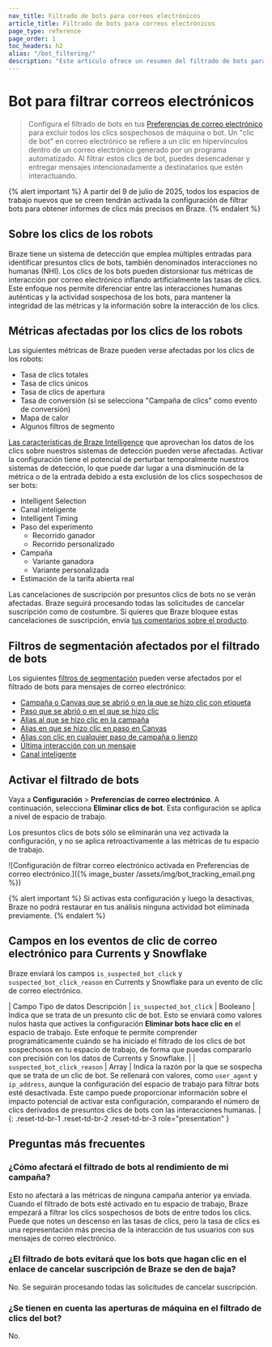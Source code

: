 ```yaml
---
nav_title: Filtrado de bots para correos electrónicos
article_title: Filtrado de bots para correos electrónicos
page_type: reference
page_order: 1
toc_headers: h2
alias: "/bot_filtering/"
description: "Este artículo ofrece un resumen del filtrado de bots para el correo electrónico."
---
```


# Bot para filtrar correos electrónicos

> Configura el filtrado de bots en tus [Preferencias de correo electrónico]({{site.baseurl}}/user_guide/administrative/app_settings/email_settings) para excluir todos los clics sospechosos de máquina o bot. Un "clic de bot" en correo electrónico se refiere a un clic en hipervínculos dentro de un correo electrónico generado por un programa automatizado. Al filtrar estos clics de bot, puedes desencadenar y entregar mensajes intencionadamente a destinatarios que estén interactuando.

{% alert important %}
A partir del 9 de julio de 2025, todos los espacios de trabajo nuevos que se creen tendrán activada la configuración de filtrar bots para obtener informes de clics más precisos en Braze.
{% endalert %}

## Sobre los clics de los robots

Braze tiene un sistema de detección que emplea múltiples entradas para identificar presuntos clics de bots, también denominados interacciones no humanas (NHI). Los clics de los bots pueden distorsionar tus métricas de interacción por correo electrónico inflando artificialmente las tasas de clics. Este enfoque nos permite diferenciar entre las interacciones humanas auténticas y la actividad sospechosa de los bots, para mantener la integridad de las métricas y la información sobre la interacción de los clics.

## Métricas afectadas por los clics de los robots

Las siguientes métricas de Braze pueden verse afectadas por los clics de los robots:

- Tasa de clics totales
- Tasa de clics únicos
- Tasa de clics de apertura
- Tasa de conversión (si se selecciona "Campaña de clics" como evento de conversión)
- Mapa de calor
- Algunos filtros de segmento

[Las características de Braze Intelligence]({{site.baseurl}}/user_guide/brazeai/intelligence) que aprovechan los datos de los clics sobre nuestros sistemas de detección pueden verse afectadas. Activar la configuración tiene el potencial de perturbar temporalmente nuestros sistemas de detección, lo que puede dar lugar a una disminución de la métrica o de la entrada debido a esta exclusión de los clics sospechosos de ser bots:

- Intelligent Selection
- Canal inteligente
- Intelligent Timing
- Paso del experimento
    - Recorrido ganador
    - Recorrido personalizado
- Campaña
    - Variante ganadora
    - Variante personalizada
- Estimación de la tarifa abierta real

Las cancelaciones de suscripción por presuntos clics de bots no se verán afectadas. Braze seguirá procesando todas las solicitudes de cancelar suscripción como de costumbre. Si quieres que Braze bloquee estas cancelaciones de suscripción, envía [tus comentarios sobre el producto]({{site.baseurl}}/user_guide/administrative/access_braze/portal).

## Filtros de segmentación afectados por el filtrado de bots

Los siguientes [filtros de segmentación]({{site.baseurl}}/user_guide/engagement_tools/segments/segmentation_filters) pueden verse afectados por el filtrado de bots para mensajes de correo electrónico:

- [Campaña o Canvas que se abrió o en la que se hizo clic con etiqueta]({{site.baseurl}}/user_guide/engagement_tools/segments/segmentation_filters#clicked-opened-campaign-or-canvas-with-tag)
- [Paso que se abrió o en el que se hizo clic]({{site.baseurl}}/user_guide/engagement_tools/segments/segmentation_filters#clicked-opened-step)
- [Alias al que se hizo clic en la campaña]({{site.baseurl}}/user_guide/engagement_tools/segments/segmentation_filters#clicked-alias-in-campaign)
- [Alias en que se hizo clic en paso en Canvas]({{site.baseurl}}/user_guide/engagement_tools/segments/segmentation_filters#clicked-alias-in-canvas-step)
- [Alias con clic en cualquier paso de campaña o lienzo]({{site.baseurl}}/user_guide/engagement_tools/segments/segmentation_filters#clicked-alias-in-any-campaign-or-canvas-step)
- [Última interacción con un mensaje]({{site.baseurl}}/user_guide/engagement_tools/segments/segmentation_filters#last-engaged-with-message)
- [Canal inteligente]({{site.baseurl}}/user_guide/engagement_tools/segments/segmentation_filters#intelligent-channel)

## Activar el filtrado de bots

Vaya a **Configuración** > **Preferencias de correo electrónico**. A continuación, selecciona **Eliminar clics de bot**. Esta configuración se aplica a nivel de espacio de trabajo.

Los presuntos clics de bots sólo se eliminarán una vez activada la configuración, y no se aplica retroactivamente a las métricas de tu espacio de trabajo.

![Configuración de filtrar correo electrónico activada en Preferencias de correo electrónico.]({% image_buster /assets/img/bot_tracking_email.png %})

{% alert important %}
Si activas esta configuración y luego la desactivas, Braze no podrá restaurar en tus análisis ninguna actividad bot eliminada previamente.
{% endalert %}

## Campos en los eventos de clic de correo electrónico para Currents y Snowflake

Braze enviará los campos `is_suspected_bot_click` y `suspected_bot_click_reason` en Currents y Snowflake para un evento de clic de correo electrónico.

| Campo Tipo de datos Descripción
| `is_suspected_bot_click` | Booleano | Indica que se trata de un presunto clic de bot. Esto se enviará como valores nulos hasta que actives la configuración **Eliminar bots hace clic en** el espacio de trabajo. Este enfoque te permite comprender programáticamente cuándo se ha iniciado el filtrado de los clics de bot sospechosos en tu espacio de trabajo, de forma que puedas compararlo con precisión con los datos de Currents y Snowflake. |
| `suspected_bot_click_reason` | Array | Indica la razón por la que se sospecha que se trata de un clic de bot. Se rellenará con valores, como `user_agent` y `ip_address`, aunque la configuración del espacio de trabajo para filtrar bots esté desactivada. Este campo puede proporcionar información sobre el impacto potencial de activar esta configuración, comparando el número de clics derivados de presuntos clics de bots con las interacciones humanas. |
{: .reset-td-br-1 .reset-td-br-2 .reset-td-br-3 role="presentation" }

## Preguntas más frecuentes

### ¿Cómo afectará el filtrado de bots al rendimiento de mi campaña?

Esto no afectará a las métricas de ninguna campaña anterior ya enviada. Cuando el filtrado de bots esté activado en tu espacio de trabajo, Braze empezará a filtrar los clics sospechosos de bots de entre todos los clics. Puede que notes un descenso en las tasas de clics, pero la tasa de clics es una representación más precisa de la interacción de tus usuarios con sus mensajes de correo electrónico.

### ¿El filtrado de bots evitará que los bots que hagan clic en el enlace de cancelar suscripción de Braze se den de baja?

No. Se seguirán procesando todas las solicitudes de cancelar suscripción.

### ¿Se tienen en cuenta las aperturas de máquina en el filtrado de clics del bot?

No.
